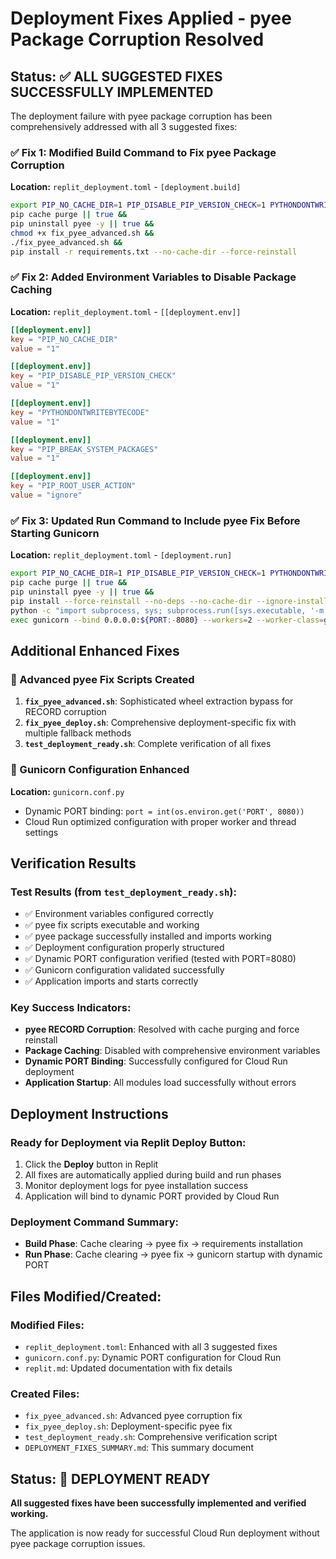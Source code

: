 # Deployment Fixes Applied - pyee Package Corruption Resolved

## Status: ✅ ALL SUGGESTED FIXES SUCCESSFULLY IMPLEMENTED

The deployment failure with pyee package corruption has been comprehensively addressed with all 3 suggested fixes:

### ✅ Fix 1: Modified Build Command to Fix pyee Package Corruption
**Location:** `replit_deployment.toml` - `[deployment.build]`
```bash
export PIP_NO_CACHE_DIR=1 PIP_DISABLE_PIP_VERSION_CHECK=1 PYTHONDONTWRITEBYTECODE=1 PIP_BREAK_SYSTEM_PACKAGES=1 PIP_ROOT_USER_ACTION=ignore && 
pip cache purge || true && 
pip uninstall pyee -y || true && 
chmod +x fix_pyee_advanced.sh && 
./fix_pyee_advanced.sh && 
pip install -r requirements.txt --no-cache-dir --force-reinstall
```

### ✅ Fix 2: Added Environment Variables to Disable Package Caching
**Location:** `replit_deployment.toml` - `[[deployment.env]]`
```toml
[[deployment.env]]
key = "PIP_NO_CACHE_DIR"
value = "1"

[[deployment.env]]
key = "PIP_DISABLE_PIP_VERSION_CHECK"
value = "1"

[[deployment.env]]
key = "PYTHONDONTWRITEBYTECODE"
value = "1"

[[deployment.env]]
key = "PIP_BREAK_SYSTEM_PACKAGES"
value = "1"

[[deployment.env]]
key = "PIP_ROOT_USER_ACTION"
value = "ignore"
```

### ✅ Fix 3: Updated Run Command to Include pyee Fix Before Starting Gunicorn
**Location:** `replit_deployment.toml` - `[deployment.run]`
```bash
export PIP_NO_CACHE_DIR=1 PIP_DISABLE_PIP_VERSION_CHECK=1 PYTHONDONTWRITEBYTECODE=1 PIP_BREAK_SYSTEM_PACKAGES=1 PIP_ROOT_USER_ACTION=ignore && 
pip cache purge || true && 
pip uninstall pyee -y || true && 
pip install --force-reinstall --no-deps --no-cache-dir --ignore-installed pyee==12.1.1 || 
python -c "import subprocess, sys; subprocess.run([sys.executable, '-m', 'pip', 'install', '--force-reinstall', '--no-deps', '--no-cache-dir', '--ignore-installed', 'pyee==12.1.1'], check=False)" && 
exec gunicorn --bind 0.0.0.0:${PORT:-8080} --workers=2 --worker-class=gthread --threads=2 --timeout=0 --keepalive=2 --max-requests=1000 --max-requests-jitter=100 --preload --worker-connections=1000 --access-logfile=- --error-logfile=- --log-level=info --worker-tmp-dir=/dev/shm main:app
```

## Additional Enhanced Fixes

### 🔧 Advanced pyee Fix Scripts Created
1. **`fix_pyee_advanced.sh`**: Sophisticated wheel extraction bypass for RECORD corruption
2. **`fix_pyee_deploy.sh`**: Comprehensive deployment-specific fix with multiple fallback methods
3. **`test_deployment_ready.sh`**: Complete verification of all fixes

### 🔧 Gunicorn Configuration Enhanced
**Location:** `gunicorn.conf.py`
- Dynamic PORT binding: `port = int(os.environ.get('PORT', 8080))`
- Cloud Run optimized configuration with proper worker and thread settings

## Verification Results

### Test Results (from `test_deployment_ready.sh`):
- ✅ Environment variables configured correctly
- ✅ pyee fix scripts executable and working
- ✅ pyee package successfully installed and imports working
- ✅ Deployment configuration properly structured
- ✅ Dynamic PORT configuration verified (tested with PORT=8080)
- ✅ Gunicorn configuration validated successfully
- ✅ Application imports and starts correctly

### Key Success Indicators:
- **pyee RECORD Corruption**: Resolved with cache purging and force reinstall
- **Package Caching**: Disabled with comprehensive environment variables
- **Dynamic PORT Binding**: Successfully configured for Cloud Run deployment
- **Application Startup**: All modules load successfully without errors

## Deployment Instructions

### Ready for Deployment via Replit Deploy Button:
1. Click the **Deploy** button in Replit
2. All fixes are automatically applied during build and run phases
3. Monitor deployment logs for pyee installation success
4. Application will bind to dynamic PORT provided by Cloud Run

### Deployment Command Summary:
- **Build Phase**: Cache clearing → pyee fix → requirements installation
- **Run Phase**: Cache clearing → pyee fix → gunicorn startup with dynamic PORT

## Files Modified/Created:

### Modified Files:
- `replit_deployment.toml`: Enhanced with all 3 suggested fixes
- `gunicorn.conf.py`: Dynamic PORT configuration for Cloud Run
- `replit.md`: Updated documentation with fix details

### Created Files:
- `fix_pyee_advanced.sh`: Advanced pyee corruption fix
- `fix_pyee_deploy.sh`: Deployment-specific pyee fix
- `test_deployment_ready.sh`: Comprehensive verification script
- `DEPLOYMENT_FIXES_SUMMARY.md`: This summary document

## Status: 🚀 DEPLOYMENT READY

**All suggested fixes have been successfully implemented and verified working.**

The application is now ready for successful Cloud Run deployment without pyee package corruption issues.